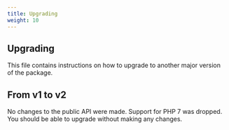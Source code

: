 ```yaml
---
title: Upgrading
weight: 10
---
```


## Upgrading

This file contains instructions on how to upgrade to another major version of the package.

## From v1 to v2

No changes to the public API were made. Support for PHP 7 was dropped.
You should be able to upgrade without making any changes.
